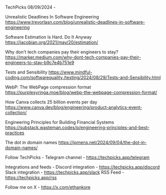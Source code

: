 TechPicks 08/09/2024 -

Unrealistic Deadlines In Software Engineering
https://www.trevorlasn.com/blog/unrealistic-deadlines-in-software-engineering

Software Estimation Is Hard. Do It Anyway
https://jacobian.org/2021/may/20/estimation/

Why don't tech companies pay their engineers to stay?
https://marker.medium.com/why-dont-tech-companies-pay-their-engineers-to-stay-b9c7e4b751e9

Tests and Sensibility
https://www.mindful-coding.com/softwarequality,/testing/2024/08/29/Tests-and-Sensibility.html

WebP: The WebPage compression format
https://purplesyringa.moe/blog/webp-the-webpage-compression-format/

How Canva collects 25 billion events per day
https://www.canva.dev/blog/engineering/product-analytics-event-collection/

Engineering Principles for Building Financial Systems
https://substack.wasteman.codes/p/engineering-principles-and-best-practices

The dot in domain names
https://jpmens.net/2024/09/04/the-dot-in-domain-names/

Follow TechPicks -
Telegram channel - https://techpicks.app/telegram

Integrations and feeds -
Discord integration - https://techpicks.app/discord
Slack integration - https://techpicks.app/slack
RSS Feed - https://techpicks.app/rss

Follow me on X - https://x.com/ethankore